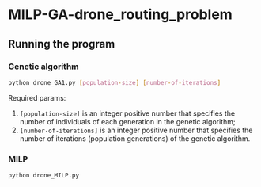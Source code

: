 # MILP-GA-drone_routing_problem

## Running the program

### Genetic algorithm

```bash
python drone_GA1.py [population-size] [number-of-iterations] 
```

Required params:

1. ```[population-size]``` is an integer positive number that specifies the number of individuals of each generation in the genetic algorithm;
2. ```[number-of-iterations]``` is an integer positive number that specifies the number of iterations (population generations) of the genetic algorithm.

### MILP

```bash
python drone_MILP.py
```
